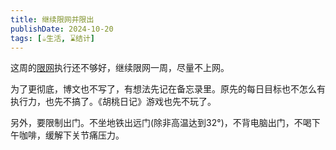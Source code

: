 ```yaml
---
title: 继续限网并限出
publishDate: 2024-10-20
tags: [☕生活, ⌛结计]
---
```


这周的[限网](/xyy/20241014a)执行还不够好，继续限网一周，尽量不上网。

为了更彻底，博文也不写了，有想法先记在备忘录里。原先的每日目标也不怎么有执行力，也先不搞了。《胡桃日记》游戏也先不玩了。

另外，要限制出门。不坐地铁出远门(除非高温达到32°)，不背电脑出门，不喝下午咖啡，缓解下关节痛压力。
